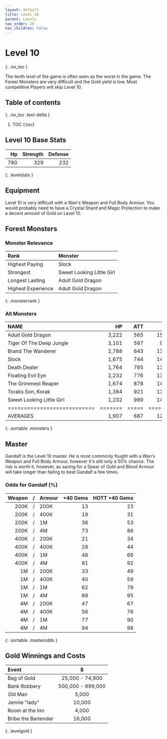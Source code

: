 ```yaml
---
layout: default
title: Level 10
parent: Levels
nav_order: 20
has_children: false
---
```

# Level 10
{: .no_toc }

The tenth level of the game is often seen as the worst in the game. The Forest Monsters are very difficult and the Gold yield is low. Most competitive Players will skip Level 10.

## Table of contents
{: .no_toc .text-delta }

1. TOC
{:toc}

## Level 10 Base Stats

|  Hp | Strength | Defense |
|----:|---------:|--------:|
| 780 |      329 |     232 |
{: .levelstats }
  
## Equipment

Level 10 is very difficult with a Wan's Weapon and Full Body Armour. You would probably need to have a Crystal Shard and Magic Protection to make a decent amount of Gold on Level 10.

## Forest Monsters

### Monster Relevance

| Rank               | Monster                   |
|:-------------------|:--------------------------|
| Highest Paying     | Slock                     |
| Strongest          | Sweet Looking Little Girl |
| Longest Lasting    | Adult Gold Dragon         |
| Highest Experience | Adult Gold Dragon         |
{: .monsterrank }
  
### All Monsters

| NAME                      |    HP | ATT |     XP |   GOLD | RARE | WEAPON                | 
|:--------------------------|------:|----:|-------:|-------:|:-----|:----------------------|
| Adult Gold Dragon         | 3,222 | 565 | 15,364 | 56,444 | No   | Dragon Fire           | 
| Tiger Of The Deep Jungle  | 3,101 | 587 |  9,766 | 43,933 | No   | Eye Of The Tiger      | 
| Brand The Wanderer        | 2,788 | 643 | 13,744 | 38,755 | No   | Fighting Quarterstaff | 
| Slock                     | 1,675 | 744 | 14,333 | 56,444 | No   | Swamp Slime           | 
| Death Dealer              | 1,764 | 765 | 13,877 | 47,333 | No   | Stare Of Paralyzation | 
| Floating Evil Eye         | 2,232 | 776 | 13,455 | 43,233 | No   | Evil Stare            | 
| The Grimmest Reaper       | 1,674 | 878 | 14,237 | 39,844 | Yes  | White Sickle          | 
| Toraks Son, Korak         | 1,384 | 921 | 13,877 | 46,575 | No   | Sword Of Lightning    | 
| Sweet Looking Little Girl | 1,232 | 989 | 14,534 | 52,322 | No   | Demon Strike          | 
|===========================|=======|=====|========|========|======|=======================|
| AVERAGES                  | 1,907 | 687 | 12,319 | 42,488 |      |                       | 
{: .sortable .monsters }
  
## Master

Gandalf is the Level 10 master. He is most commonly fought with a Wan's Weapon and Full Body Armour, however it's still only a 50% chance. The risk is worth it, however, as saving for a Spear of Gold and Blood Armour will take longer than failing to beat Gandalf a few times.

### Odds for Gandalf (%)

| Weapon | / | Armour | +40 Gems | HOTT +40 Gems |
|-------:|:-:|:-------|---------:|--------------:|
|   200K | / | 200K   |       13 |            23 |
|   200K | / | 400K   |       19 |            31 |
|   200K | / | 1M     |       36 |            53 |
|   200K | / | 4M     |       73 |            86 |
|   400K | / | 200K   |       21 |            34 |
|   400K | / | 400K   |       28 |            44 |
|   400K | / | 1M     |       48 |            66 |
|   400K | / | 4M     |       81 |            92 |
|     1M | / | 200K   |       33 |            49 |
|     1M | / | 400K   |       40 |            59 |
|     1M | / | 1M     |       62 |            79 |
|     1M | / | 4M     |       88 |            95 |
|     4M | / | 200K   |       47 |            67 |
|     4M | / | 400K   |       56 |            76 |
|     4M | / | 1M     |       77 |            90 |
|     4M | / | 4M     |       94 |            98 |
{: .sortable .masterodds }
  
## Gold Winnings and Costs

| Event               | $                 |
|:--------------------|:-----------------:|
| Bag of Gold         | 25,000 - 74,900   |
| Bank Robbery        | 500,000 - 999,000 |
| Old Man             | 5,000             |
| Jennie "lady"       | 10,000            |
| Room at the Inn     | 4,000             |
| Bribe the Bartender | 16,000            |
{: .levelgold }
  

